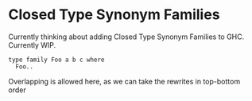 # Closed Type Synonym Families


Currently thinking about adding Closed Type Synonym Families to GHC.  Currently WIP.

```wiki
type family Foo a b c where
  Foo..
```


Overlapping is allowed here, as we can take the rewrites in top-bottom order 
